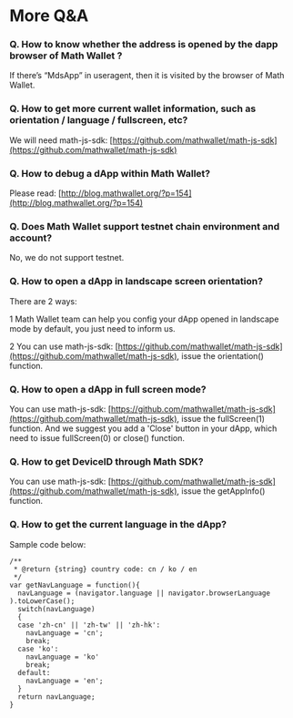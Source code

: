 # More Q&A

### Q. How to know whether the address is opened by the dapp browser of Math Wallet ?

If there’s “MdsApp” in useragent, then it is visited by the browser of Math Wallet.

### Q. How to get more current wallet information, such as orientation / language / fullscreen, etc?

We will need math-js-sdk: [https://github.com/mathwallet/math-js-sdk](https://github.com/mathwallet/math-js-sdk)

### Q. How to debug a dApp within Math Wallet?

Please read: [http://blog.mathwallet.org/?p=154](http://blog.mathwallet.org/?p=154)

### Q. Does Math Wallet support testnet chain environment and account?

No, we do not support testnet.

### Q. How to open a dApp in landscape screen orientation?

There are 2 ways:

1 Math Wallet team can help you config your dApp opened in landscape mode by default, you just need to inform us.

2 You can use math-js-sdk: [https://github.com/mathwallet/math-js-sdk](https://github.com/mathwallet/math-js-sdk), issue the orientation() function.

### Q. How to open a dApp in full screen mode?

You can use math-js-sdk: [https://github.com/mathwallet/math-js-sdk](https://github.com/mathwallet/math-js-sdk), issue the fullScreen(1) function.
And we suggest you add a 'Close' button in your dApp, which need to issue fullScreen(0) or close() function.

### Q. How to get DeviceID through Math SDK?

You can use math-js-sdk: [https://github.com/mathwallet/math-js-sdk](https://github.com/mathwallet/math-js-sdk), issue the getAppInfo() function.

### Q. How to get the current language in the dApp?

Sample code below:

```
/**
 * @return {string} country code: cn / ko / en
 */
var getNavLanguage = function(){
  navLanguage = (navigator.language || navigator.browserLanguage ).toLowerCase();
  switch(navLanguage)
  {
  case 'zh-cn' || 'zh-tw' || 'zh-hk':
    navLanguage = 'cn';
    break;
  case 'ko':
    navLanguage = 'ko'
    break;
  default:
    navLanguage = 'en';
  }
  return navLanguage;
}
```